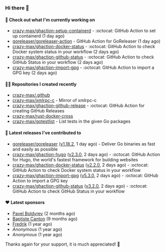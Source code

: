 ### Hi there 👋

#### 👷 Check out what I'm currently working on

- [crazy-max/ghaction-setup-containerd](https://github.com/crazy-max/ghaction-setup-containerd) - :octocat: GitHub Action to set up containerd (1 day ago)
- [goreleaser/goreleaser-action](https://github.com/goreleaser/goreleaser-action) - GitHub Action for GoReleaser (1 day ago)
- [crazy-max/ghaction-docker-status](https://github.com/crazy-max/ghaction-docker-status) - :octocat: GitHub Action to check Docker system status in your workflow (2 days ago)
- [crazy-max/ghaction-github-status](https://github.com/crazy-max/ghaction-github-status) - :octocat: GitHub Action to check GitHub Status in your workflow (2 days ago)
- [crazy-max/ghaction-import-gpg](https://github.com/crazy-max/ghaction-import-gpg) - :octocat: GitHub Action to import a GPG key (2 days ago)

#### 👨‍💻 Repositories I created recently

- [crazy-max/.github](https://github.com/crazy-max/.github)
- [crazy-max/xmlrpc-c](https://github.com/crazy-max/xmlrpc-c) - Mirror of xmlrpc-c
- [crazy-max/ghaction-github-release](https://github.com/crazy-max/ghaction-github-release) - :octocat: GitHub Action for creating GitHub Releases
- [crazy-max/rust-docker-cross](https://github.com/crazy-max/rust-docker-cross)
- [crazy-max/gotestlist](https://github.com/crazy-max/gotestlist) - List tests in the given Go packages

#### 🚀 Latest releases I've contributed to

- [goreleaser/goreleaser](https://github.com/goreleaser/goreleaser) ([v1.18.2](https://github.com/goreleaser/goreleaser/releases/tag/v1.18.2), 1 day ago) - Deliver Go binaries as fast and easily as possible
- [crazy-max/ghaction-hugo](https://github.com/crazy-max/ghaction-hugo) ([v2.3.0](https://github.com/crazy-max/ghaction-hugo/releases/tag/v2.3.0), 2 days ago) - :octocat: GitHub Action for Hugo, the world&#39;s fastest framework for building websites
- [crazy-max/ghaction-docker-status](https://github.com/crazy-max/ghaction-docker-status) ([v2.2.0](https://github.com/crazy-max/ghaction-docker-status/releases/tag/v2.2.0), 2 days ago) - :octocat: GitHub Action to check Docker system status in your workflow
- [crazy-max/ghaction-import-gpg](https://github.com/crazy-max/ghaction-import-gpg) ([v5.3.0](https://github.com/crazy-max/ghaction-import-gpg/releases/tag/v5.3.0), 2 days ago) - :octocat: GitHub Action to import a GPG key
- [crazy-max/ghaction-github-status](https://github.com/crazy-max/ghaction-github-status) ([v3.2.0](https://github.com/crazy-max/ghaction-github-status/releases/tag/v3.2.0), 2 days ago) - :octocat: GitHub Action to check GitHub Status in your workflow

#### ❤️ Latest sponsors
- [Pavel Boldyrev](https://github.com/bpg) (2 months ago)
- [Baptiste Canton](https://github.com/batmac) (9 months ago)
- [Fredrik](https://github.com/fredrikscode) (1 year ago)
- _Anonymous_ (1 year ago)
- _Anonymous_ (1 year ago)

Thanks again for your support, it is much appreciated! 🙏
